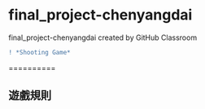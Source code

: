 # final_project-chenyangdai
final_project-chenyangdai created by GitHub Classroom

```diff
! *Shooting Game* 
```
==========

遊戲規則
-------------


